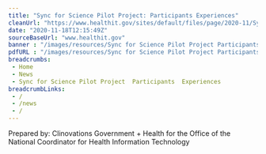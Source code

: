 ```yaml
--- 
title: "Sync for Science Pilot Project: Participants Experiences"
cleanUrl: "https://www.healthit.gov/sites/default/files/page/2020-11/Sync%20for%20Science%20Pilot%20Project_Participants%20Experiences.pdf"
date: "2020-11-18T12:15:49Z"
sourceBaseUrl: "www.healthit.gov"
banner : "/images/resources/Sync for Science Pilot Project Participants Experiences.jpg"
pdfURL : "/images/resources/Sync for Science Pilot Project Participants Experiences.pdf"
breadcrumbs:
 - Home
 - News
 - Sync for Science Pilot Project  Participants  Experiences
breadcrumbLinks:
 - / 
 - /news
 - / 
---
```

Prepared by: Clinovations Government + Health for the Office of the National Coordinator for Health Information Technology

